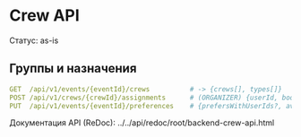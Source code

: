 # Crew API

Статус: as-is

## Группы и назначения
```yaml
GET  /api/v1/events/{eventId}/crews          # -> {crews[], types[]}
POST /api/v1/crews/{crewId}/assignments      # (ORGANIZER) {userId, bookingId, seatNumber?} -> {assignmentId}
PUT  /api/v1/events/{eventId}/preferences    # {prefersWithUserIds?, avoidsUserIds?} -> {success}
```

Документация API (ReDoc): ../../api/redoc/root/backend-crew-api.html
